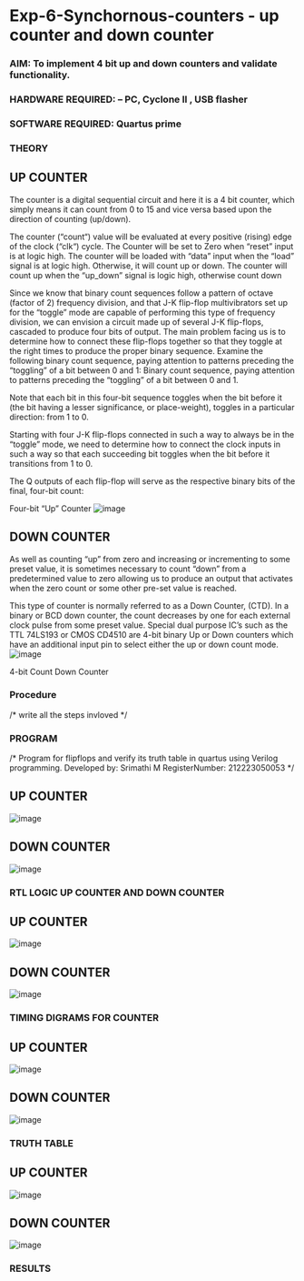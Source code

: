 # Exp-6-Synchornous-counters - up counter and down counter 
### AIM: To implement 4 bit up and down counters and validate  functionality.
### HARDWARE REQUIRED:  – PC, Cyclone II , USB flasher
### SOFTWARE REQUIRED:   Quartus prime
### THEORY 

## UP COUNTER 
The counter is a digital sequential circuit and here it is a 4 bit counter, which simply means it can count from 0 to 15 and vice versa based upon the direction of counting (up/down). 

The counter (“count“) value will be evaluated at every positive (rising) edge of the clock (“clk“) cycle.
The Counter will be set to Zero when “reset” input is at logic high.
The counter will be loaded with “data” input when the “load” signal is at logic high. Otherwise, it will count up or down.
The counter will count up when the “up_down” signal is logic high, otherwise count down

Since we know that binary count sequences follow a pattern of octave (factor of 2) frequency division, and that J-K flip-flop multivibrators set up for the “toggle” mode are capable of performing this type of frequency division, we can envision a circuit made up of several J-K flip-flops, cascaded to produce four bits of output.
The main problem facing us is to determine how to connect these flip-flops together so that they toggle at the right times to produce the proper binary sequence.
Examine the following binary count sequence, paying attention to patterns preceding the “toggling” of a bit between 0 and 1:
Binary count sequence, paying attention to patterns preceding the “toggling” of a bit between 0 and 1.

Note that each bit in this four-bit sequence toggles when the bit before it (the bit having a lesser significance, or place-weight), toggles in a particular direction: from 1 to 0.



 
 

Starting with four J-K flip-flops connected in such a way to always be in the “toggle” mode, we need to determine how to connect the clock inputs in such a way so that each succeeding bit toggles when the bit before it transitions from 1 to 0.

The Q outputs of each flip-flop will serve as the respective binary bits of the final, four-bit count:

 
 

Four-bit “Up” Counter
![image](https://user-images.githubusercontent.com/36288975/169644758-b2f4339d-9532-40c5-af40-8f4f8c942e2c.png)



## DOWN COUNTER 

As well as counting “up” from zero and increasing or incrementing to some preset value, it is sometimes necessary to count “down” from a predetermined value to zero allowing us to produce an output that activates when the zero count or some other pre-set value is reached.

This type of counter is normally referred to as a Down Counter, (CTD). In a binary or BCD down counter, the count decreases by one for each external clock pulse from some preset value. Special dual purpose IC’s such as the TTL 74LS193 or CMOS CD4510 are 4-bit binary Up or Down counters which have an additional input pin to select either the up or down count mode.
![image](https://user-images.githubusercontent.com/36288975/169644844-1a14e123-7228-4ed8-81a9-eb937dff4ac8.png)


4-bit Count Down Counter
### Procedure
/* write all the steps invloved */



### PROGRAM 
/*
Program for flipflops  and verify its truth table in quartus using Verilog programming.
Developed by: Srimathi M
RegisterNumber: 212223050053 
*/ 
## UP COUNTER
![image](https://github.com/srimathi1602/Exp-7-Synchornous-counters-/assets/153518608/856eb2b4-cfa2-4dcf-9c15-5eb2f0f0dec8)

## DOWN COUNTER
![image](https://github.com/srimathi1602/Exp-7-Synchornous-counters-/assets/153518608/ae33c20f-045b-4547-a967-84e69a2a3efe)
### RTL LOGIC UP COUNTER AND DOWN COUNTER
## UP COUNTER
![image](https://github.com/srimathi1602/Exp-7-Synchornous-counters-/assets/153518608/eebaaf2e-9c1a-4ce2-97b6-9feafcf5c035)

## DOWN COUNTER
![image](https://github.com/srimathi1602/Exp-7-Synchornous-counters-/assets/153518608/787b92b3-c50d-48b9-b2c0-cad30104061e)

### TIMING DIGRAMS FOR COUNTER  
## UP COUNTER
![image](https://github.com/srimathi1602/Exp-7-Synchornous-counters-/assets/153518608/3ddac7ab-69ee-4d9c-aff1-70a2157c80bf)

## DOWN COUNTER
![image](https://github.com/srimathi1602/Exp-7-Synchornous-counters-/assets/153518608/0d7d78e3-8130-450d-868e-6b7390f7e62d)

### TRUTH TABLE 
## UP COUNTER
![image](https://github.com/srimathi1602/Exp-7-Synchornous-counters-/assets/153518608/e7186b29-d042-44d4-ad4b-5a12b0914aa6)

## DOWN COUNTER
![image](https://github.com/srimathi1602/Exp-7-Synchornous-counters-/assets/153518608/2e07a1c1-6bdc-426a-aea2-cdf8b42d18d3)

### RESULTS 
